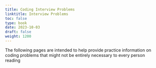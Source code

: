 ```yaml
---
title: Coding Interview Problems
linktitle: Interview Problems
toc: false
type: book
date: 2023-10-03
draft: false
weight: 1200
---
```


The following pages are intended to help provide practice information on coding problems that might not be entirely necessary to every person reading